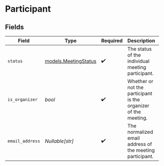 # Participant


## Fields

| Field                                                           | Type                                                            | Required                                                        | Description                                                     | Example                                                         |
| --------------------------------------------------------------- | --------------------------------------------------------------- | --------------------------------------------------------------- | --------------------------------------------------------------- | --------------------------------------------------------------- |
| `status`                                                        | [models.MeetingStatus](../models/meetingstatus.md)              | :heavy_check_mark:                                              | The status of the individual meeting participant.               | accepted                                                        |
| `is_organizer`                                                  | *bool*                                                          | :heavy_check_mark:                                              | Whether or not the participant is the organizer of the meeting. | false                                                           |
| `email_address`                                                 | *Nullable[str]*                                                 | :heavy_check_mark:                                              | The normalized email address of the meeting participant.        | person@company.com                                              |
